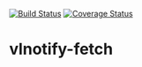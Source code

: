 [![Build Status](https://travis-ci.org/ssevertson/vlnotify-fetch.png?branch=master)](https://travis-ci.org/ssevertson/vlnotify-fetch)
[![Coverage Status](https://coveralls.io/repos/ssevertson/vlnotify-fetch/badge.png?branch=master)](https://coveralls.io/r/ssevertson/vlnotify-fetch?branch=master)

vlnotify-fetch
==============
